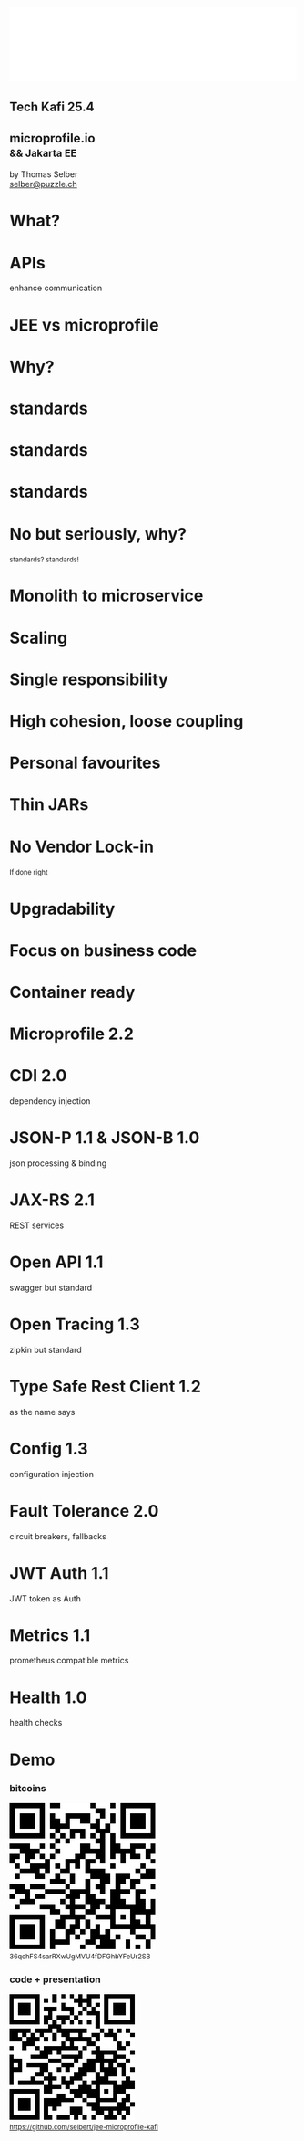 
![Puzzle ITC Logo](lib/img/puzzle_tagline_bg_rgb.svg)
<!-- .slide: class="master01" -->
## Tech Kafi 25.4

<!-- section -->

## <b>microprofile.io</b><br><small>&& Jakarta EE</small>
by Thomas Selber<br>
selber@puzzle.ch

<!-- .slide: class="master02" -->
<!-- section -->
# What?

<!-- .slide: class="master03" -->
<!-- slide -->
# APIs
enhance communication
<!-- .slide: class="master05" -->
<!-- slide -->
# JEE vs microprofile

<!-- .slide: class="master02" -->
<!-- section -->
# Why?

<!-- .slide: class="master03" -->
<!-- slide -->
# standards

<!-- .slide: class="master05" -->
<!-- slide -->
# standards

<!-- .slide: class="master02" -->
<!-- slide -->
# standards

<!-- .slide: class="master04" -->
<!-- section -->
# No but seriously, why?
<!-- .slide: class="master02" -->

<!-- slide -->
<small>standards? standards!</small>

<!-- .slide: class="master02" -->

<!-- slide -->
# Monolith to microservice
<!-- .slide: class="master04" -->

<!-- slide -->
# Scaling
<!-- .slide: class="master04" -->

<!-- slide -->
# Single responsibility
<!-- .slide: class="master04" -->

<!-- slide -->
# High cohesion, loose coupling 
<!-- .slide: class="master04" -->

<!-- section -->
# Personal favourites
<!-- .slide: class="master03" -->

<!-- slide -->
# Thin JARs
<!-- .slide: class="master03" -->

<!-- slide -->
# No Vendor Lock-in
<small>If done right</small>
<!-- .slide: class="master03" -->

<!-- slide -->
# Upgradability
<!-- .slide: class="master03" -->

<!-- slide -->
# Focus on business code
<!-- .slide: class="master03" -->

<!-- slide -->
# Container ready
<!-- .slide: class="master03" -->

<!-- section -->
# Microprofile 2.2
<!-- .slide: class="master04" -->

<!-- slide -->
# CDI 2.0
dependency injection
<!-- .slide: class="master03" -->
<!-- slide -->
# JSON-P 1.1 & JSON-B 1.0
json processing & binding
<!-- .slide: class="master03" -->
<!-- slide -->
# JAX-RS 2.1
REST services
<!-- .slide: class="master03" -->
<!-- slide -->
# Open API 1.1
swagger but standard
<!-- .slide: class="master03" -->
<!-- slide -->
# Open Tracing 1.3
zipkin but standard
<!-- .slide: class="master03" -->
<!-- slide -->
# Type Safe Rest Client 1.2
as the name says
<!-- .slide: class="master03" -->
<!-- slide -->
# Config 1.3
configuration injection
<!-- .slide: class="master03" -->
<!-- slide -->
# Fault Tolerance 2.0
circuit breakers, fallbacks
<!-- .slide: class="master03" -->
<!-- slide -->
# JWT Auth 1.1
JWT token as Auth
<!-- .slide: class="master03" -->
<!-- slide -->
# Metrics 1.1
prometheus compatible metrics
<!-- .slide: class="master03" -->
<!-- slide -->
# Health 1.0
health checks
<!-- .slide: class="master03" -->

<!-- section -->
# Demo
<!-- .slide: class="master05" -->

<!-- section -->
### bitcoins
![Github](img/qr.png)<br>
<small>36qchFS4sarRXwUgMVU4fDFGhbYFeUr2SB</small>
<!-- slide -->
### code + presentation
![Github](img/github.png)<br>
<small>https://github.com/selbert/jee-microprofile-kafi</small>